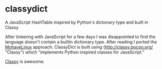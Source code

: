 classydict
==========

A JavaScript HashTable inspired by Python's dictonary type and built in Classy

After tinkering with JavaScript for a few days I was disappointed to find the language
doesn't contain a builtin dictionary type. After reading I ported the
[MohaveLinux](http://www.mojavelinux.com/articles/javascript_hashes.html "MohaveLinux") approach.
ClassyDict is built using (http://classy.pocoo.org/ "Classy") which "implements
Python inspired classes for JavaScript." 


[Classy](http://classy.pocoo.org/ "Classy") is awesome.
